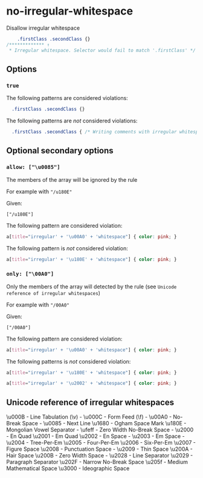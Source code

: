# no-irregular-whitespace

Disallow irregular whitespace

<!-- prettier-ignore -->
```css
    .firstClass .secondClass {}
/************* ↑
 * Irregular whitespace. Selector would fail to match '.firstClass' */
```

## Options

### `true`

The following patterns are considered violations:

<!-- prettier-ignore -->
```css
  .firstClass .secondClass {}
```

The following patterns are _not_ considered violations:

<!-- prettier-ignore -->
```css
  .firstClass .secondClass { /* Writing comments with irregular whitespaces */ }
```

## Optional secondary options

### `allow: ["\u0085"]`

The members of the array will be ignored by the rule

For example with `"/u180E"`

Given:

```
["/u180E"]
```

The following pattern are considered violation:

<!-- prettier-ignore -->
```css
a[title="irregular' + '\u00A0' + 'whitespace"] { color: pink; }
```

The following pattern is _not_ considered violation:

<!-- prettier-ignore -->
```css
a[title="irregular' + '\u180E' + 'whitespace"] { color: pink; }
```

### `only: ["\00A0"]`

Only the members of the array will detected by the rule (see `Unicode reference of irregular whitespaces`)

For example with `"/00A0"`

Given:

```
["/00A0"]
```

The following pattern are considered violation:

<!-- prettier-ignore -->
```css
a[title="irregular' + '\u00A0' + 'whitespace"] { color: pink; }
```

The following patterns is _not_ considered violation:

<!-- prettier-ignore -->
```css
a[title="irregular' + '\u180E' + 'whitespace"] { color: pink; }
```

<!-- prettier-ignore -->
```css
a[title="irregular' + '\u2002' + 'whitespace"] { color: pink; }
```

## Unicode reference of irregular whitespaces

\u000B - Line Tabulation (\v) - <VT>
\u000C - Form Feed (\f) - <FF>
\u00A0 - No-Break Space - <NBSP>
\u0085 - Next Line
\u1680 - Ogham Space Mark
\u180E - Mongolian Vowel Separator - <MVS>
\ufeff - Zero Width No-Break Space - <BOM>
\u2000 - En Quad
\u2001 - Em Quad
\u2002 - En Space - <ENSP>
\u2003 - Em Space - <EMSP>
\u2004 - Tree-Per-Em
\u2005 - Four-Per-Em
\u2006 - Six-Per-Em
\u2007 - Figure Space
\u2008 - Punctuation Space - <PUNCSP>
\u2009 - Thin Space
\u200A - Hair Space
\u200B - Zero Width Space - <ZWSP>
\u2028 - Line Separator
\u2029 - Paragraph Separator
\u202F - Narrow No-Break Space
\u205f - Medium Mathematical Space
\u3000 - Ideographic Space
